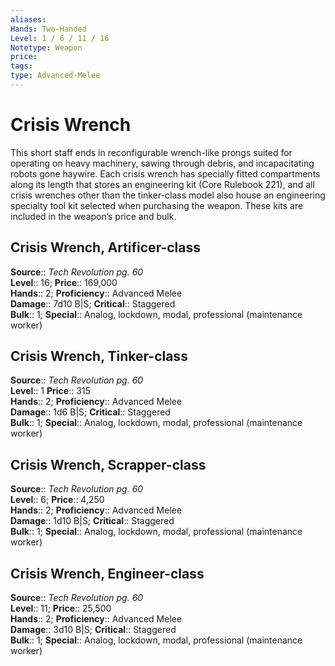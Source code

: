 ```yaml
---
aliases: 
Hands: Two-Handed
Level: 1 / 6 / 11 / 16
Notetype: Weapon
price: 
tags: 
type: Advanced-Melee
---
```


# Crisis Wrench

This short staff ends in reconfigurable wrench-like prongs suited for operating on heavy machinery, sawing through debris, and incapacitating robots gone haywire. Each crisis wrench has specially fitted compartments along its length that stores an engineering kit (Core Rulebook 221), and all crisis wrenches other than the tinker-class model also house an engineering specialty tool kit selected when purchasing the weapon. These kits are included in the weapon’s price and bulk.  

## Crisis Wrench, Artificer-class

**Source**:: _Tech Revolution pg. 60_  
**Level**:: 16;
**Price**:: 169,000  
**Hands**:: 2;
**Proficiency**:: Advanced Melee  
**Damage**:: 7d10 B|S;
**Critical**:: Staggered  
**Bulk**:: 1;
**Special**:: Analog, lockdown, modal, professional (maintenance worker)

## Crisis Wrench, Tinker-class

**Source**:: _Tech Revolution pg. 60_  
**Level**:: 1
**Price**:: 315  
**Hands**:: 2;
**Proficiency**:: Advanced Melee  
**Damage**:: 1d6 B|S;
**Critical**:: Staggered  
**Bulk**:: 1;
**Special**:: Analog, lockdown, modal, professional (maintenance worker)

## Crisis Wrench, Scrapper-class

**Source**:: _Tech Revolution pg. 60_  
**Level**:: 6;
**Price**:: 4,250  
**Hands**:: 2;
**Proficiency**:: Advanced Melee  
**Damage**:: 1d10 B|S;
**Critical**:: Staggered  
**Bulk**:: 1;
**Special**:: Analog, lockdown, modal, professional (maintenance worker)

## Crisis Wrench, Engineer-class

**Source**:: _Tech Revolution pg. 60_  
**Level**:: 11;
**Price**:: 25,500  
**Hands**:: 2;
**Proficiency**:: Advanced Melee  
**Damage**:: 3d10 B|S;
**Critical**:: Staggered  
**Bulk**:: 1;
**Special**:: Analog, lockdown, modal, professional (maintenance worker)
